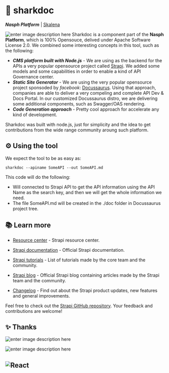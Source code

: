 # 🦈  sharkdoc

  
***Nasph  Platform***   | [ Skalena](https://www.skalena.com)

![enter image description here](https://avatars.githubusercontent.com/u/67025778?s=200&v=4)
Sharkdoc is a component part of the **Nasph Platform**, which is 100% Opensouce, delived under Apache Software License 2.0. We combined some interesting concepts in this tool, such as the following: 
 
 - ***CMS platform built with Node.js*** - We are using as the backend for the APIs a very popular opensource project called [Strapi](https://strapi.io/). We added some models and some capabilities in order to enable a kind of API Governance center. 
 - ***Static Site Generator*** - We are using the very popular opensource project sponsoded by *facebook*: [Docussaurus](https://docusaurus.io/). Using that approach,  companies are able to deliver a very compeling and complete API Dev & Docs Portal. In our customized Docussaurus distro, we are delivering some additional components, such as Swagger/OAS rendering. 
 - ***Code Generation approach*** - Pretty cool approach for accelerate any kind of development.

Sharkdoc was built with node.js, just for simplicity and the idea to get contributions from the wide range community aroung such platform. 

## ⚙️ Using the tool 

We expect the tool to be as easy as: 

    sharkdoc --apiname SomeAPI --out SomeAPI.md 

This code will do the following: 

 - Will connected to Strapi API to get the API information using the API Name as the search key, and then we will get the whole information we need. 
 - The file SomeAPI.md will be created in the ./doc folder in Docussaurus project tree. 

  

## 📚 Learn more

  

-  [Resource center](https://strapi.io/resource-center) - Strapi resource center.

-  [Strapi documentation](https://docs.strapi.io) - Official Strapi documentation.

-  [Strapi tutorials](https://strapi.io/tutorials) - List of tutorials made by the core team and the community.

-  [Strapi blog](https://docs.strapi.io) - Official Strapi blog containing articles made by the Strapi team and the community.

-  [Changelog](https://strapi.io/changelog) - Find out about the Strapi product updates, new features and general improvements.

  

Feel free to check out the [Strapi GitHub repository](https://github.com/strapi/strapi). Your feedback and contributions are welcome!

  

## ✨ Thanks 
  

![enter image description here](https://d33wubrfki0l68.cloudfront.net/ea8e37a6a30e9c260a8936d95c579af4a2dd3df7/6ee7e/img/docusaurus_keytar.svg)

![enter image description here](https://www.devsbedevin.net/content/images/2019/09/download--5-.png)

![React](https://cdn.auth0.com/blog/optimizing-react/logo.png)
---